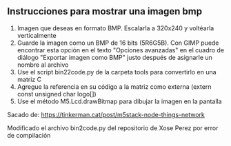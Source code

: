 #

## Instrucciones para mostrar una imagen bmp

1. Imagen que deseas en formato BMP. Escalarla a 320x240 y voltéarla verticalmente
2. Guarde la imagen como un BMP de 16 bits (5R6G5B). Con GIMP puede encontrar esta opción en el texto "Opciones avanzadas" en el cuadro de diálogo "Exportar imagen como BMP" justo después de asignarle un nombre al archivo
3. Use el script bin22code.py de la carpeta tools para convertirlo en una matriz C
4. Agregue la referencia en su código a la matriz como externa (extern const unsigned char logo[])
5. Use el método M5.Lcd.drawBitmap para dibujar la imagen en la pantalla
  
Sacado de: <https://tinkerman.cat/post/m5stack-node-things-network>

Modificado el archivo bin2code.py del repositorio de Xose Perez por error de compilación